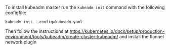 To install kubeadm master run the `kubeadm init` command with the following configfile:

```
kubeadm init --config=kubeadm.yaml
```

Then follow the instructions at https://kubernetes.io/docs/setup/production-environment/tools/kubeadm/create-cluster-kubeadm/ and install the flannel network plugin


